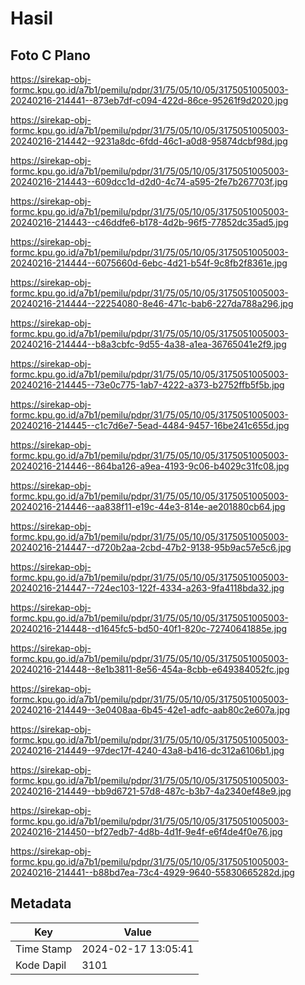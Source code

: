 # Hasil

## Foto C Plano

https://sirekap-obj-formc.kpu.go.id/a7b1/pemilu/pdpr/31/75/05/10/05/3175051005003-20240216-214441--873eb7df-c094-422d-86ce-95261f9d2020.jpg

https://sirekap-obj-formc.kpu.go.id/a7b1/pemilu/pdpr/31/75/05/10/05/3175051005003-20240216-214442--9231a8dc-6fdd-46c1-a0d8-95874dcbf98d.jpg

https://sirekap-obj-formc.kpu.go.id/a7b1/pemilu/pdpr/31/75/05/10/05/3175051005003-20240216-214443--609dcc1d-d2d0-4c74-a595-2fe7b267703f.jpg

https://sirekap-obj-formc.kpu.go.id/a7b1/pemilu/pdpr/31/75/05/10/05/3175051005003-20240216-214443--c46ddfe6-b178-4d2b-96f5-77852dc35ad5.jpg

https://sirekap-obj-formc.kpu.go.id/a7b1/pemilu/pdpr/31/75/05/10/05/3175051005003-20240216-214444--6075660d-6ebc-4d21-b54f-9c8fb2f8361e.jpg

https://sirekap-obj-formc.kpu.go.id/a7b1/pemilu/pdpr/31/75/05/10/05/3175051005003-20240216-214444--22254080-8e46-471c-bab6-227da788a296.jpg

https://sirekap-obj-formc.kpu.go.id/a7b1/pemilu/pdpr/31/75/05/10/05/3175051005003-20240216-214444--b8a3cbfc-9d55-4a38-a1ea-36765041e2f9.jpg

https://sirekap-obj-formc.kpu.go.id/a7b1/pemilu/pdpr/31/75/05/10/05/3175051005003-20240216-214445--73e0c775-1ab7-4222-a373-b2752ffb5f5b.jpg

https://sirekap-obj-formc.kpu.go.id/a7b1/pemilu/pdpr/31/75/05/10/05/3175051005003-20240216-214445--c1c7d6e7-5ead-4484-9457-16be241c655d.jpg

https://sirekap-obj-formc.kpu.go.id/a7b1/pemilu/pdpr/31/75/05/10/05/3175051005003-20240216-214446--864ba126-a9ea-4193-9c06-b4029c31fc08.jpg

https://sirekap-obj-formc.kpu.go.id/a7b1/pemilu/pdpr/31/75/05/10/05/3175051005003-20240216-214446--aa838f11-e19c-44e3-814e-ae201880cb64.jpg

https://sirekap-obj-formc.kpu.go.id/a7b1/pemilu/pdpr/31/75/05/10/05/3175051005003-20240216-214447--d720b2aa-2cbd-47b2-9138-95b9ac57e5c6.jpg

https://sirekap-obj-formc.kpu.go.id/a7b1/pemilu/pdpr/31/75/05/10/05/3175051005003-20240216-214447--724ec103-122f-4334-a263-9fa4118bda32.jpg

https://sirekap-obj-formc.kpu.go.id/a7b1/pemilu/pdpr/31/75/05/10/05/3175051005003-20240216-214448--d1645fc5-bd50-40f1-820c-72740641885e.jpg

https://sirekap-obj-formc.kpu.go.id/a7b1/pemilu/pdpr/31/75/05/10/05/3175051005003-20240216-214448--8e1b3811-8e56-454a-8cbb-e649384052fc.jpg

https://sirekap-obj-formc.kpu.go.id/a7b1/pemilu/pdpr/31/75/05/10/05/3175051005003-20240216-214449--3e0408aa-6b45-42e1-adfc-aab80c2e607a.jpg

https://sirekap-obj-formc.kpu.go.id/a7b1/pemilu/pdpr/31/75/05/10/05/3175051005003-20240216-214449--97dec17f-4240-43a8-b416-dc312a6106b1.jpg

https://sirekap-obj-formc.kpu.go.id/a7b1/pemilu/pdpr/31/75/05/10/05/3175051005003-20240216-214449--bb9d6721-57d8-487c-b3b7-4a2340ef48e9.jpg

https://sirekap-obj-formc.kpu.go.id/a7b1/pemilu/pdpr/31/75/05/10/05/3175051005003-20240216-214450--bf27edb7-4d8b-4d1f-9e4f-e6f4de4f0e76.jpg

https://sirekap-obj-formc.kpu.go.id/a7b1/pemilu/pdpr/31/75/05/10/05/3175051005003-20240216-214441--b88bd7ea-73c4-4929-9640-55830665282d.jpg


## Metadata

| Key        | Value               |
| ---------- | ------------------- |
| Time Stamp | 2024-02-17 13:05:41 |
| Kode Dapil | 3101                |




